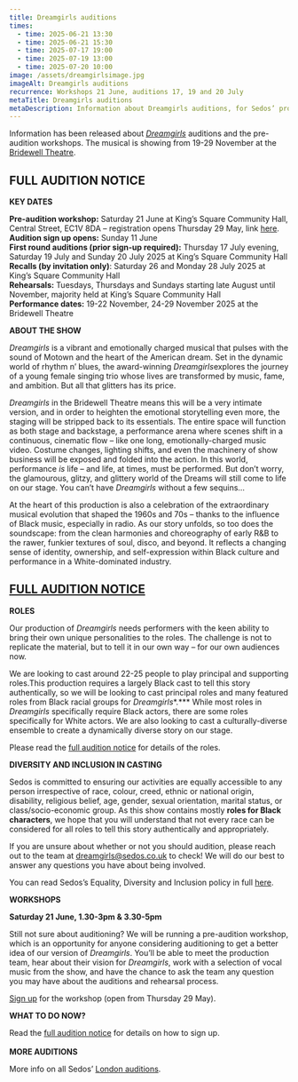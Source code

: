 ```yaml
---
title: Dreamgirls auditions
times:
  - time: 2025-06-21 13:30
  - time: 2025-06-21 15:30
  - time: 2025-07-17 19:00
  - time: 2025-07-19 13:00
  - time: 2025-07-20 10:00
image: /assets/dreamgirlsimage.jpg
imageAlt: Dreamgirls auditions
recurrence: Workshops 21 June, auditions 17, 19 and 20 July
metaTitle: Dreamgirls auditions
metaDescription: Information about Dreamgirls auditions, for Sedos’ production in November 2025
---
```

Information has been released about *[Dreamgirls](https://www.sedos.co.uk/shows/2025-dreamgirls)* auditions and the pre-audition workshops. The musical is showing from 19-29 November at the [Bridewell Theatre](https://www.sedos.co.uk/venues/bridewell).

## **FULL AUDITION NOTICE**

**KEY DATES**

**Pre-audition workshop:** Saturday 21 June at King’s Square Community Hall, Central Street, EC1V 8DA – registration opens Thursday 29 May, link [here](https://membership.sedos.co.uk/).\
**Audition sign up opens:** Sunday 11 June \
**First round auditions (prior sign-up required):** Thursday 17 July evening, Saturday 19 July and Sunday 20 July 2025 at King’s Square Community Hall\
**Recalls (by invitation only)**: Saturday 26 and Monday 28 July 2025 at King’s Square Community Hall\
**Rehearsals:** Tuesdays, Thursdays and Sundays starting late August until November, majority held at King’s Square Community Hall\
**Performance dates:** 19-22 November, 24-29 November 2025 at the Bridewell Theatre

**ABOUT THE SHOW**

*Dreamgirls* is a vibrant and emotionally charged musical that pulses with the sound of Motown and the heart of the American dream. Set in the dynamic world of rhythm n’ blues, the award-winning *Dreamgirls*explores the journey of a young female singing trio whose lives are transformed by music, fame, and ambition. But all that glitters has its price.

*Dreamgirls* in the Bridewell Theatre means this will be a very intimate version, and in order to heighten the emotional storytelling even more, the staging will be stripped back to its essentials. The entire space will function as both stage and backstage, a performance arena where scenes shift in a continuous, cinematic flow – like one long, emotionally-charged music video. Costume changes, lighting shifts, and even the machinery of show business will be exposed and folded into the action. In this world, performance *is* life – and life, at times, must be performed. But don’t worry, the glamourous, glitzy, and glittery world of the Dreams will still come to life on our stage. You can’t have *Dreamgirls* without a few sequins…

At the heart of this production is also a celebration of the extraordinary musical evolution that shaped the 1960s and 70s – thanks to the influence of Black music, especially in radio. As our story unfolds, so too does the soundscape: from the clean harmonies and choreography of early R&B to the rawer, funkier textures of soul, disco, and beyond. It reflects a changing sense of identity, ownership, and self-expression within Black culture and performance in a White-dominated industry.

## [FULL AUDITION NOTICE](https://www.sedos.co.uk/dreamgirls-auditions)

**ROLES**

Our production of *Dreamgirls* needs performers with the keen ability to bring their own unique personalities to the roles. The challenge is not to replicate the material, but to tell it in our own way – for our own audiences now. 

We are looking to cast around 22-25 people to play principal and supporting roles.This production requires a largely Black cast to tell this story authentically, so we will be looking to cast principal roles and many featured roles from Black racial groups for *Dreamgirls**.*** While most roles in *Dreamgirls* specifically require Black actors, there are some roles specifically for White actors. We are also looking to cast a culturally-diverse ensemble to create a dynamically diverse story on our stage.

Please read the [full audition notice](https://www.sedos.co.uk/dreamgirls-auditions) for details of the roles.

**DIVERSITY AND INCLUSION IN CASTING**

Sedos is committed to ensuring our activities are equally accessible to any person irrespective of race, colour, creed, ethnic or national origin, disability, religious belief, age, gender, sexual orientation, marital status, or class/socio-economic group. As this show contains mostly **roles for Black characters**, we hope that you will understand that not every race can be considered for all roles to tell this story authentically and appropriately.

If you are unsure about whether or not you should audition, please reach out to the team at [dreamgirls@sedos.co.uk](mailto:dreamgirls@sedos.co.uk) to check! We will do our best to answer any questions you have about being involved.

You can read Sedos’s Equality, Diversity and Inclusion policy in full [here](https://www.sedos.co.uk/assets/policies/2022-10-edi-policy.pdf).

**WORKSHOPS** 

**Saturday 21 June, 1.30-3pm & 3.30-5pm**

Still not sure about auditioning? We will be running a pre-audition workshop, which is an opportunity for anyone considering auditioning to get a better idea of our version of *Dreamgirls*. You’ll be able to meet the production team, hear about their vision for *Dreamgirls*, work with a selection of vocal music from the show, and have the chance to ask the team any question you may have about the auditions and rehearsal process.

[Sign up](https://membership.sedos.co.uk/) for the workshop (open from Thursday 29 May).

**WHAT TO DO NOW?**

Read the [full audition notice](https://www.sedos.co.uk/dreamgirls-auditions) for details on how to sign up.\
\
**MORE AUDITIONS**

More info on all Sedos’ [London auditions](https://www.sedos.co.uk/get-involved).
